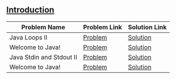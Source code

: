 ## [Introduction](https://www.hackerrank.com/domains/java/java-introduction)

Problem Name|Problem Link|Solution Link
---|---|---
Java Loops II|[Problem](https://www.hackerrank.com/challenges/java-loops/problem)|[Solution](./java-loops.java)
Welcome to Java!|[Problem](https://www.hackerrank.com/challenges/welcome-to-java/problem)|[Solution](./welcome-to-java.java)
Java Stdin and Stdout II|[Problem](https://www.hackerrank.com/challenges/java-stdin-stdout/problem)|[Solution](./java-stdin-stdout.java)
Welcome to Java!|[Problem](https://www.hackerrank.com/challenges/welcome-to-java/problem)|[Solution](./welcome-to-java.java)
